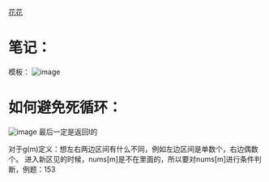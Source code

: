 [花花](https://www.youtube.com/watch?v=v57lNF2mb_s)
# 笔记：
模板：
![image](https://user-images.githubusercontent.com/77591939/111393362-00650d80-868f-11eb-86aa-07c8df30a304.png)
# 如何避免死循环：
![image](https://user-images.githubusercontent.com/77591939/111394769-bf222d00-8691-11eb-955e-4786244c99de.png)
最后一定是返回l的

对于g(m)定义：想左右两边区间有什么不同，例如左边区间是单数个，右边偶数个。
进入新区见的时候，nums[m]是不在里面的，所以要对nums[m]进行条件判断，例题：153
